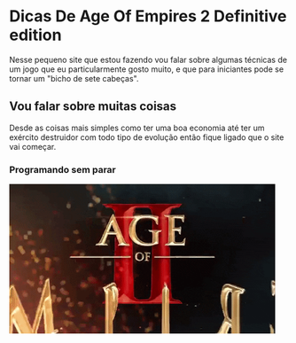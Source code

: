 # Dicas De Age Of Empires 2 Definitive edition

Nesse pequeno site que estou fazendo vou falar sobre algumas técnicas de
um jogo que eu particularmente gosto muito, e que para iniciantes pode se tornar um "bicho de sete cabeças".

## Vou falar sobre muitas coisas

Desde as coisas mais simples como ter uma boa economia até
ter um exército destruidor com todo tipo de evolução
então fique ligado que o site vai começar.

### Programando sem parar


![como vai](https://github.com/Lukeofwar/Sobre-muitas-coisas/blob/main/giphy.gif)
